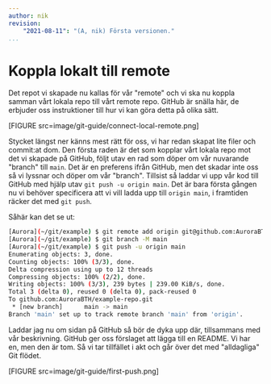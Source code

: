 ```yaml
---
author: nik
revision:
    "2021-08-11": "(A, nik) Första versionen."
...
```

Koppla lokalt till remote
==================================

Det repot vi skapade nu kallas för vår "remote" och vi ska nu koppla samman vårt lokala repo till vårt remote repo. GitHub är snälla här, de erbjuder oss instruktioner till hur vi kan göra detta på olika sätt.

[FIGURE src=image/git-guide/connect-local-remote.png]

Stycket längst ner känns mest rätt för oss, vi har redan skapat lite filer och commit:at dom. Den första raden är det som kopplar vårt lokala repo mot det vi skapade på GitHub, följt utav en rad som döper om vår nuvarande "branch" till `main`. Det är en preferens ifrån GitHub, men det skadar inte oss så vi lyssnar och döper om vår "branch". Tillsist så laddar vi upp vår kod till GitHub med hjälp utav `git push -u origin main`. Det är bara första gången nu vi behöver specificera att vi vill ladda upp till `origin main`, i framtiden räcker det med `git push`.

Såhär kan det se ut:

```bash
[Aurora](~/git/example) $ git remote add origin git@github.com:AuroraBTH/example-repo.git
[Aurora](~/git/example) $ git branch -M main
[Aurora](~/git/example) $ git push -u origin main
Enumerating objects: 3, done.
Counting objects: 100% (3/3), done.
Delta compression using up to 12 threads
Compressing objects: 100% (2/2), done.
Writing objects: 100% (3/3), 239 bytes | 239.00 KiB/s, done.
Total 3 (delta 0), reused 0 (delta 0), pack-reused 0
To github.com:AuroraBTH/example-repo.git
 * [new branch]      main -> main
Branch 'main' set up to track remote branch 'main' from 'origin'.
```

Laddar jag nu om sidan på GitHub så bör de dyka upp där, tillsammans med vår beskrivning. GitHub ger oss förslaget att lägga till en README. Vi har en, men den är tom. Så vi tar tillfället i akt och går över det med "alldagliga" Git flödet.

[FIGURE src=image/git-guide/first-push.png]

